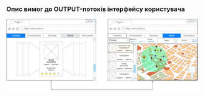 ### Опис вимог до OUTPUT-потоків інтерфейсу користувача

![image](https://github.com/oleksandrblazhko/ai204-kolesnik/blob/ai204-kolesnik_with_laboratory_work_3/1-SoftwareRequirements/1.4-FuncNonFuncRequirements/1.4.4-NFRUserInterfaceOUTPUT/wireFrameDesign.jpg?raw=true)